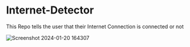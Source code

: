 # Internet-Detector
This Repo tells the user that their Internet Connection is connected or not

![Screenshot 2024-01-20 164307](https://github.com/Mayank-Mittal123/Internet-Detector/assets/135820769/e9dac6b8-6ccc-43a2-a227-9b0295ffff21)
